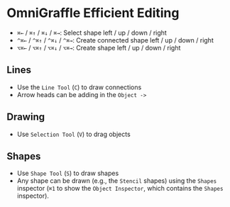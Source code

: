 # OmniGraffle Efficient Editing

- `⌘←` / `⌘↑` / `⌘↓` / `⌘→`: Select shape left / up / down / right
- `^⌘←` / `^⌘↑` / `^⌘↓` / `^⌘→`: Create connected shape left / up / down / right
- `⌥⌘←` / `⌥⌘↑` / `⌥⌘↓` / `⌥⌘→`: Create shape left / up / down / right

## Lines

- Use the `Line Tool` (`C`) to draw connections
- Arrow heads can be adding in the `Object -> ` 

## Drawing

- Use `Selection Tool` (`V`) to drag objects

## Shapes

- Use `Shape Tool` (`S`) to draw shapes
- Any shape can be drawn (e.g., the `Stencil` shapes) using the `Shapes` inspector (`⌘1` to show the `Object Inspector`, which contains the `Shapes` inspector).
